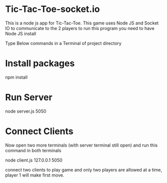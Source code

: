 # Tic-Tac-Toe-socket.io
This is a node js app for Tic-Tac-Toe. This game uses Node JS and Socket IO to communicate to the 2 players to run this program you need to have Node JS install

Type Below commands in a Terminal of project directory

# Install packages
npm install          

# Run Server
node server.js 5050 

# Connect Clients
Now open two more terminals (with server terminal still open) and run this command in both terminals

node client.js 127.0.0.1 5050    

connect two clients to play game and only two players are allowed at a time,
player 1 will make first move.
